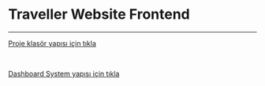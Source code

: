 # Traveller Website Frontend

___

[Proje klasör yapısı için tıkla](https://github.com/Webtravellers/website/blob/DEV/docs/ProjectFolderStructure.md)

<br>

[Dashboard System yapısı için tıkla](https://github.com/Webtravellers/website/blob/DEV/docs/DashboardSystem.md)
